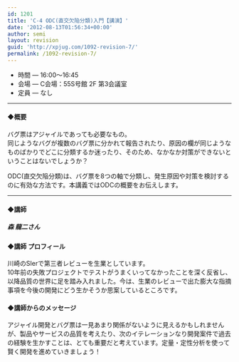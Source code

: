 ```yaml
---
id: 1201
title: 'C-4 ODC(直交欠陥分類)入門【講演】'
date: '2012-08-13T01:56:34+00:00'
author: semi
layout: revision
guid: 'http://xpjug.com/1092-revision-7/'
permalink: /1092-revision-7/
---
```


- 時間 — 16:00〜16:45
- 会場 — C会場：55S号館 2F 第3会議室
- 定員 — なし

---

#### ◆概要

バグ票はアジャイルであっても必要なもの。  
同じようなバグが複数のバグ票に分かれて報告されたり、原因の欄が同じようなものばかりでどこに分類するか迷ったり、そのため、なかなか対策ができないということはないでしょうか？

ODC(直交欠陥分類)は、バグ票を8つの軸で分類し、発生原因や対策を検討するのに有効な方法です。本講義ではODCの概要をお伝えします。

---

#### ◆講師

##### 森 龍二さん

#### ◆講師 プロフィール

川崎のSIerで第三者レビューを生業としています。  
10年前の失敗プロジェクトでテストがうまくいってなかったことを深く反省し、以降品質の世界に足を踏み入れました。今は、生業のレビューで出た膨大な指摘事項を今後の開発にどう生かそうか思案しているところです。

#### ◆講師からのメッセージ

アジャイル開発とバグ票は一見あまり関係がないように見えるかもしれませんが、製品やサービスの品質を考えたり、次のイテレーションなり開発案件で過去の経験を生かすことは、とても重要だと考えています。定量・定性分析を使って賢く開発を進めていきましょう！